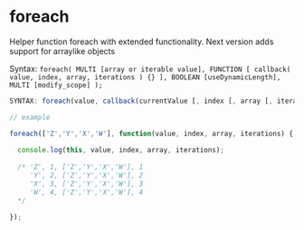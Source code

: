# foreach
Helper function foreach with extended functionality.
Next version adds support for arraylike objects

Syntax: `foreach( MULTI [array or iterable value], FUNCTION [ callback( value, index, array, iterations ) {} ], BOOLEAN [useDynamicLength], MULTI [modify_scope] );`

```javascript
SYNTAX: foreach(value, callback(currentValue [, index [, array [, iterations]]])[, dynamiclength][, thisArg]);

// example

foreach(['Z','Y','X','W'], function(value, index, array, iterations) {
  
  console.log(this, value, index, array, iterations); 
  
  /* 'Z', 1, ['Z','Y','X','W'], 1
     'Y', 2, ['Z','Y','X','W'], 2
     'X', 3, ['Z','Y','X','W'], 3
     'W', 4, ['Z','Y','X','W'], 4
  */

});


```
